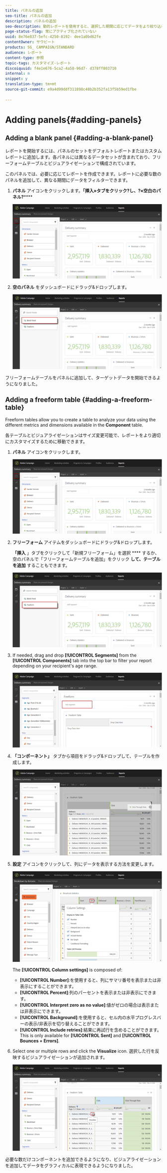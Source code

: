 ```yaml
---
title: パネルの追加
seo-title: パネルの追加
description: パネルの追加
seo-description: 動的レポートを使用すると、選択した期間に応じてデータをより絞り込むためにパネルを追加できます。
page-status-flag: 常にアクティブ化されていない
uuid: 8e76e837-5efc-4250-8192- dee1a0bd62fe
contentOwner: サウビート
products: SG_ CAMPAIGN/STANDARD
audience: レポート
content-type: 参照
topic-tags: カスタマイズ-レポート
discoiquuid: f4e1e676-5ca2-4a58-96d7- d378ff803710
internal: n
snippet: y
translation-type: tm+mt
source-git-commit: e9a4d99ddf311898c48b2b352fa13f5b59ed1fbe

---
```



# Adding panels{#adding-panels}

## Adding a blank panel {#adding-a-blank-panel}

レポートを開始するには、パネルのセットをデフォルトレポートまたはカスタムレポートに追加します。各パネルには異なるデータセットが含まれており、フリーフォームテーブルとビジュアライゼーションで構成されています。

このパネルでは、必要に応じてレポートを作成できます。レポートに必要な数のパネルを追加して、異なる期間にデータをフィルターできます。

1. **パネル** アイコンをクリックします。**「挿入»タブをクリック?し、?«空白のパネル?******

   ![](assets/dynamic_report_panel_1.png)

1. **空のパネル** をダッシュボードにドラッグ&amp;ドロップします。

   ![](assets/dynamic_report_panel.png)

フリーフォームテーブルをパネルに追加して、ターゲットデータを開始できるようになりました。

## Adding a freeform table {#adding-a-freeform-table}

Freeform tables allow you to create a table to analyze your data using the different metrics and dimensions available in the **Component** table.

各テーブルとビジュアライゼーションはサイズ変更可能で、レポートをより適切にカスタマイズするために移動できます。

1. **パネル** アイコンをクリックします。

   ![](assets/dynamic_report_panel_1.png)

1. **フリーフォーム** アイテムをダッシュボードにドラッグ&amp;ドロップします。

   **「挿入** 」タブをクリックして「新規フリーフォーム」を選択 **** するか、空のパネルで「フリーフォームテーブルを追加」をクリック **して、テーブルを追加** することもできます。

   ![](assets/dynamic_report_panel_2.png)

1. If needed, drag and drop **[!UICONTROL Segments]** from the **[!UICONTROL Components]** tab into the top bar to filter your report depending on your recipient's age range.

   ![](assets/dynamic_report_panel_3.png)

1. **「コンポーネント」** タブから項目をドラッグ&amp;ドロップして、テーブルを作成します。

   ![](assets/dynamic_report_freeform_3.png)

1. **設定** アイコンをクリックして、列にデータを表示する方法を変更します。

   ![](assets/dynamic_report_freeform_4.png)

   The **[!UICONTROL Column settings]** is composed of:

   * **[!UICONTROL Number]**:を使用すると、列にサマリ番号を表示または非表示にすることができます。
   * **[!UICONTROL Percent]**:列のパーセントを表示または非表示にできます。
   * **[!UICONTROL Interpret zero as no value]**:値がゼロの場合は表示または非表示にできます。
   * **[!UICONTROL Background]**:を使用すると、セル内の水平プログレスバーの表示/非表示を切り替えることができます。
   * **[!UICONTROL Include retries]**:結果に再試行を含めることができます。This is only available for **[!UICONTROL Sent]** and **[!UICONTROL Bounces + Errors]**.

1. Select one or multiple rows and click the **Visualize** icon. 選択した行を反映するビジュアライゼーションが追加されます。

   ![](assets/dynamic_report_freeform_5.png)

必要な数だけコンポーネントを追加できるようになり、ビジュアライゼーションを追加してデータをグラフィカルに表現できるようになりました。
